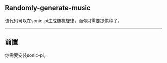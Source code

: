 Randomly-generate-music
-------
该代码可以在sonic-pi生成随机旋律，而你只需要提供种子。


-------
前置
-------
你需要安装sonic-pi。
